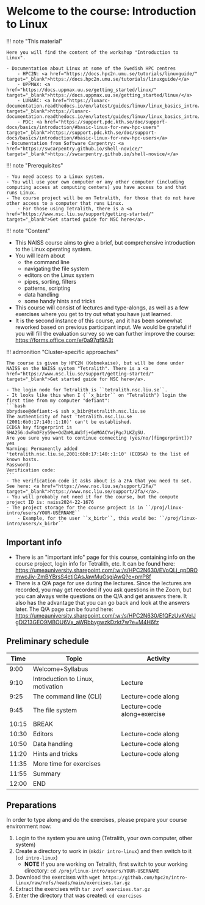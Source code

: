 # Welcome to the course: Introduction to Linux

!!! note "This material"
   
    Here you will find the content of the workshop "Introduction to Linux". 
   
    - Documentation about Linux at some of the Swedish HPC centres 
        - HPC2N: <a href="https://docs.hpc2n.umu.se/tutorials/linuxguide/" target="_blank">https://docs.hpc2n.umu.se/tutorials/linuxguide/</a>
        - UPPMAX: <a href="https://docs.uppmax.uu.se/getting_started/linux/" target="_blank">https://docs.uppmax.uu.se/getting_started/linux/</a>
        - LUNARC: <a href="https://lunarc-documentation.readthedocs.io/en/latest/guides/linux/linux_basics_intro/" target="_blank">https://lunarc-documentation.readthedocs.io/en/latest/guides/linux/linux_basics_intro/</a>
        - PDC: <a href="https://support.pdc.kth.se/doc/support-docs/basics/introduction/#basic-linux-for-new-hpc-users" target="_blank">https://support.pdc.kth.se/doc/support-docs/basics/introduction/#basic-linux-for-new-hpc-users</a> 
    - Documentation from Software Carpentry: <a href="https://swcarpentry.github.io/shell-novice/" target="_blank">https://swcarpentry.github.io/shell-novice/</a> 

!!! note "Prerequisites"

    - You need access to a Linux system. 
    - You will use your own computer or any other computer (including computing access at computing centers) you have access to and that runs Linux. 
    - The course project will be on Tetralith, for those that do not have other access to a computer that runs Linux.  
        - For those using Tetralith, there is a <a href="https://www.nsc.liu.se/support/getting-started/" target="_blank">Get started guide for NSC here</a>. 

!!! note "Content"

   - This NAISS course aims to give a brief, but comprehensive introduction to the Linux operating system.
   - You will learn about
      - the command line
      - navigating the file system
      - editors on the Linux system 
      - pipes, sorting, filters
      - patterns, scripting
      - data handling
      - some handy hints and tricks 
   - This course will consist of lectures and type-alongs, as well as a few exercises where you get to try out what you have just learned.    
   - It is the second instance of this course, and it has been somewhat reworked based on previous participant input. We would be grateful if you will fill the evaluation survey so we can further improve the course: <a href="https://forms.office.com/e/0a97qf9A3t" target="_blank">https://forms.office.com/e/0a97qf9A3t</a> 

!!! admonition "Cluster-specific approaches"

    The course is given by HPC2N (Kebnekaise), but will be done under NAISS on the NAISS system "Tetralith". There is a <a href="https://www.nsc.liu.se/support/getting-started/" target="_blank">Get started guide for NSC here</a>.   

    - The login node for Tetralith is ``tetralith.nsc.liu.se``.
    - It looks like this when I (``x_birbr`` on "Tetralith") login the first time from my computer "defiant":
    ```bash
    bbrydsoe@defiant:~$ ssh x_bibr@tetralith.nsc.liu.se
    The authenticity of host 'tetralith.nsc.liu.se (2001:6b0:17:140::1:10)' can't be established.
    ECDSA key fingerprint is SHA256:dwFmOFzy59e+OdZmMLAW3fj+GeMGACYwjPgc7LKZgSU.
    Are you sure you want to continue connecting (yes/no/[fingerprint])? yes
    Warning: Permanently added 'tetralith.nsc.liu.se,2001:6b0:17:140::1:10' (ECDSA) to the list of known hosts.
    Password:
    Verification code:
    ```
    - The verification code it asks about is a 2FA that you need to set. See here: <a href="https://www.nsc.liu.se/support/2fa/" target="_blank">https://www.nsc.liu.se/support/2fa/</a>.
    - You will probably not need it for the course, but the compute project ID is: naiss2024-22-1676 
    - The project storage for the course project is in ``/proj/linux-intro/users/YOUR-USERNAME`` 
        - Example, for the user ``x_birbr``, this would be: ``/proj/linux-intro/users/x_birbr``

## Important info

- There is an "important info" page for this course, containing info on the course project, login info for Tetralith, etc. It can be found here: <a href="https://umeauniversity.sharepoint.com/:w:/s/HPC2N630/EVoQLj_qpDROmwcJiy-ZmBYBrsS4etjGAsJawMuGsgjAwQ?e=prrP8f" target="_blank">https://umeauniversity.sharepoint.com/:w:/s/HPC2N630/EVoQLj_qpDROmwcJiy-ZmBYBrsS4etjGAsJawMuGsgjAwQ?e=prrP8f</a>
- There is a Q/A page for use during the lectures. Since the lectures are recorded, you may get recorded if you ask questions in the Zoom, but you can always write questions on the Q/A and get answers there. It also has the advantage that you can go back and look at the answers later. The Q/A page can be found here: <a href="https://umeauniversity.sharepoint.com/:w:/s/HPC2N630/EfQFzUvKVelJgDl213GEO9MBOU6Vx_aWRbbygwzkDzkt7w?e=M4H6fz" target="_blank">https://umeauniversity.sharepoint.com/:w:/s/HPC2N630/EfQFzUvKVelJgDl213GEO9MBOU6Vx_aWRbbygwzkDzkt7w?e=M4H6fz</a> 

## Preliminary schedule

| Time | Topic | Activity | 
| ---- | ----- | -------- |
| 9:00 | Welcome+Syllabus | |
| 9:10 | Introduction to Linux, motivation | Lecture | 
| 9:25 | The command line (CLI) | Lecture+code along | 
| 9:45 | The file system | Lecture+code along+exercise |
| 10:15 | BREAK | | 
| 10:30 | Editors | Lecture+code along |  
| 10:50 | Data handling | Lecture+code along | 
| 11:20 | Hints and tricks | Lecture+code along | 
| 11:35 | More time for exercises | | 
| 11:55 | Summary   | | 
| 12:00 | END | |  

## Preparations 

In order to type along and do the exercises, please prepare your course environment now: 

1. Login to the system you are using (Tetralith, your own computer, other system)
2. Create a directory to work in (``mkdir intro-linux``) and then switch to it (``cd intro-linux``)  
    - **NOTE** If you are working on Tetralith, first switch to your working directory: ``cd /proj/linux-intro/users/YOUR-USERNAME``
3. Download the exercises with ``wget https://github.com/hpc2n/intro-linux/raw/refs/heads/main/exercises.tar.gz`` 
4. Extract the exercises with ``tar zxvf exercises.tar.gz``
5. Enter the directory that was created: ``cd exercises``
